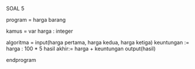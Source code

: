 SOAL 5

program   = harga barang

kamus     = var harga : integer

algoritma = input(harga pertama, harga kedua, harga ketiga)
            keuntungan := harga : 100 * 5
            hasil akhir:= harga + keuntungan
            output(hasil)

endprogram
